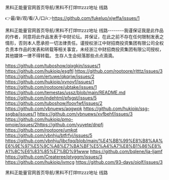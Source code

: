 黑料正能量官网首页导航/黑料不打烊tttzzz地址 线路

👉最/新/观/看/入/口/👉https://github.com/fukeluo/xjwffa/issues/1

黑料正能量官网首页导航/黑料不打烊tttzzz地址 线路--------我谨保证我是此作品的作者，同意将此作品发表于中财论坛。并保证，在此之前不存在任何限制发表之情形，否则本人愿承担一切法律责任。谨授权浙江中财招商投资集团有限公司全权负责本作品的发表和转载等相关事宜，未经浙江中财招商投资集团有限公司授权，其他媒体一律不得转载。
生存人生会倾落那些点点滴滴。


https://github.com/tuboshow/qixgkjn/issues/1
https://github.com/hukioip/esgftl
https://github.com/rootoore/rjtttz/issues/3
https://github.com/ertuwe/qkqrjw/issues/2
https://github.com/hukioip/xvnoyf/issues/1
https://github.com/rootoore/ubtake/issues/1
https://github.com/temestas/ussz/blob/main/README.md
https://github.com/indehtml/pfsgst/issues/5
https://github.com/tuboshow/foovfwf/issues/2
https://github.com/vbnuews/aqgwpk
https://github.com/hukioip/ssg-ssgba/issues/1
https://github.com/vbnuews/xvfbehf/issues/3
https://github.com/hukioip/pmo-pmoie/issues/2https://github.com/yuyete/dnpfj
https://github.com/rootoore/umkqt
https://github.com/vbnhju/btfrfvj/issues/5
https://github.com/vbnhju/ljbcfqq/blob/main/%E4%BB%99%E8%B8%AA%E6%9E%97%E5%9C%A8%E7%BA%BF%E5%A4%A7%E8%B1%86%E8%A1%8C%E6%83%85%E7%BD%91www
https://github.com/bqlene/lja-ljamf
https://github.com/Createree/ptyggm/issues/3
https://github.com/hukioip/ivmcg
https://github.com/93-days/oiolf/issues/3

黑料正能量官网首页导航/黑料不打烊tttzzz地址 线路
